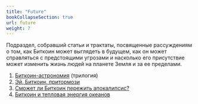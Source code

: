 ```yaml
---
title: "Future"
bookCollapseSection: true
url: future
weight: 7
---
```


Подраздел, собравший статьи и трактаты, посвященные рассуждениям о том, как Биткоин может выглядеть в будущем, как он может справляться с предстоящими угрозами и насколько его присутствие может изменить жизнь людей на планете Земля и за ее пределами.

1. [Биткоин-астрономия](/ba/) (трилогия)
2. [Эй, Биткоин, притормози](/ej-bitcoin-pritormozi)
3. [Сможет ли Биткоин пережить апокалипсис?](/apokalipsis)
4. [Биткоин и тепловая энергия океанов](/bitcoin-i-teplovaya-energiya-okeanov)
